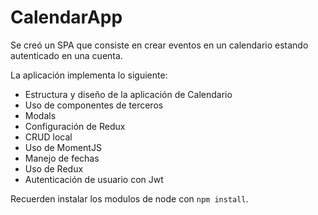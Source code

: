 # CalendarApp

Se creó un SPA que consiste en crear eventos en un calendario estando autenticado en una cuenta.

La aplicación implementa lo siguiente:

- Estructura y diseño de la aplicación de Calendario
- Uso de componentes de terceros
- Modals
- Configuración de Redux
- CRUD local
- Uso de MomentJS
- Manejo de fechas
- Uso de Redux
- Autenticación de usuario con Jwt

Recuerden instalar los modulos de node con `npm install`.